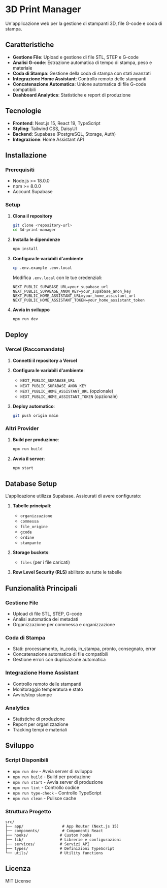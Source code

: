 # 3D Print Manager

Un'applicazione web per la gestione di stampanti 3D, file G-code e coda di stampa.

## Caratteristiche

- **Gestione File**: Upload e gestione di file STL, STEP e G-code
- **Analisi G-code**: Estrazione automatica di tempo di stampa, peso e materiale
- **Coda di Stampa**: Gestione della coda di stampa con stati avanzati
- **Integrazione Home Assistant**: Controllo remoto delle stampanti
- **Concatenazione Automatica**: Unione automatica di file G-code compatibili
- **Dashboard Analytics**: Statistiche e report di produzione

## Tecnologie

- **Frontend**: Next.js 15, React 19, TypeScript
- **Styling**: Tailwind CSS, DaisyUI
- **Backend**: Supabase (PostgreSQL, Storage, Auth)
- **Integrazione**: Home Assistant API

## Installazione

### Prerequisiti

- Node.js >= 18.0.0
- npm >= 8.0.0
- Account Supabase

### Setup

1. **Clona il repository**
   ```bash
   git clone <repository-url>
   cd 3d-print-manager
   ```

2. **Installa le dipendenze**
   ```bash
   npm install
   ```

3. **Configura le variabili d'ambiente**
   ```bash
   cp .env.example .env.local
   ```
   
   Modifica `.env.local` con le tue credenziali:
   ```env
   NEXT_PUBLIC_SUPABASE_URL=your_supabase_url
   NEXT_PUBLIC_SUPABASE_ANON_KEY=your_supabase_anon_key
   NEXT_PUBLIC_HOME_ASSISTANT_URL=your_home_assistant_url
   NEXT_PUBLIC_HOME_ASSISTANT_TOKEN=your_home_assistant_token
   ```

4. **Avvia in sviluppo**
   ```bash
   npm run dev
   ```

## Deploy

### Vercel (Raccomandato)

1. **Connetti il repository a Vercel**
2. **Configura le variabili d'ambiente**:
   - `NEXT_PUBLIC_SUPABASE_URL`
   - `NEXT_PUBLIC_SUPABASE_ANON_KEY`
   - `NEXT_PUBLIC_HOME_ASSISTANT_URL` (opzionale)
   - `NEXT_PUBLIC_HOME_ASSISTANT_TOKEN` (opzionale)

3. **Deploy automatico**:
   ```bash
   git push origin main
   ```

### Altri Provider

1. **Build per produzione**:
   ```bash
   npm run build
   ```

2. **Avvia il server**:
   ```bash
   npm start
   ```

## Database Setup

L'applicazione utilizza Supabase. Assicurati di avere configurato:

1. **Tabelle principali**:
   - `organizzazione`
   - `commessa`
   - `file_origine`
   - `gcode`
   - `ordine`
   - `stampante`

2. **Storage buckets**:
   - `files` (per i file caricati)

3. **Row Level Security (RLS)** abilitato su tutte le tabelle

## Funzionalità Principali

### Gestione File
- Upload di file STL, STEP, G-code
- Analisi automatica dei metadati
- Organizzazione per commessa e organizzazione

### Coda di Stampa
- Stati: processamento, in_coda, in_stampa, pronto, consegnato, error
- Concatenazione automatica di file compatibili
- Gestione errori con duplicazione automatica

### Integrazione Home Assistant
- Controllo remoto delle stampanti
- Monitoraggio temperatura e stato
- Avvio/stop stampe

### Analytics
- Statistiche di produzione
- Report per organizzazione
- Tracking tempi e materiali

## Sviluppo

### Script Disponibili

- `npm run dev` - Avvia server di sviluppo
- `npm run build` - Build per produzione
- `npm run start` - Avvia server di produzione
- `npm run lint` - Controllo codice
- `npm run type-check` - Controllo TypeScript
- `npm run clean` - Pulisce cache

### Struttura Progetto

```
src/
├── app/                 # App Router (Next.js 15)
├── components/          # Componenti React
├── hooks/              # Custom hooks
├── lib/                # Librerie e configurazioni
├── services/           # Servizi API
├── types/              # Definizioni TypeScript
└── utils/              # Utility functions
```

## Licenza

MIT License

